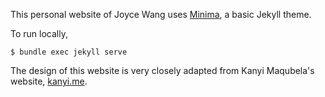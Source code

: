 
This personal website of Joyce Wang uses [Minima](https://github.com/jekyll/minima), a basic Jekyll theme.

To run locally, 

`$ bundle exec jekyll serve`

The design of this website is very closely adapted from Kanyi Maqubela's website, [kanyi.me](kanyi.me).
